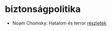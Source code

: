 # biztonságpolitika

- Noam Chomsky: Hatalom és terror [részletek](_details/Noam%20Chomsky.md#id_343)